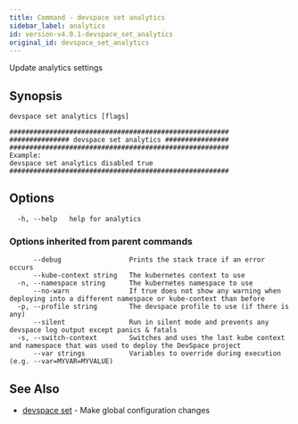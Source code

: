```yaml
---
title: Command - devspace set analytics
sidebar_label: analytics
id: version-v4.0.1-devspace_set_analytics
original_id: devspace_set_analytics
---
```



Update analytics settings

## Synopsis


```
devspace set analytics [flags]
```

```
#######################################################
############### devspace set analytics ################
#######################################################
Example:
devspace set analytics disabled true
#######################################################
```
## Options

```
  -h, --help   help for analytics
```

### Options inherited from parent commands

```
      --debug                 Prints the stack trace if an error occurs
      --kube-context string   The kubernetes context to use
  -n, --namespace string      The kubernetes namespace to use
      --no-warn               If true does not show any warning when deploying into a different namespace or kube-context than before
  -p, --profile string        The devspace profile to use (if there is any)
      --silent                Run in silent mode and prevents any devspace log output except panics & fatals
  -s, --switch-context        Switches and uses the last kube context and namespace that was used to deploy the DevSpace project
      --var strings           Variables to override during execution (e.g. --var=MYVAR=MYVALUE)
```

## See Also

* [devspace set](/docs/cli/commands/devspace_set)	 - Make global configuration changes

